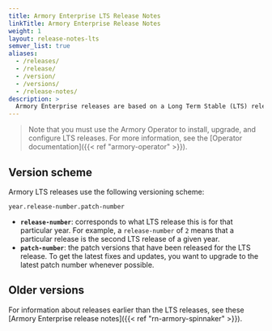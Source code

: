 ```yaml
---
title: Armory Enterprise LTS Release Notes
linkTitle: Armory Enterprise Release Notes
weight: 1
layout: release-notes-lts
semver_list: true
aliases:
  - /releases/
  - /release/
  - /version/
  - /versions/
  - /release-notes/
description: >
  Armory Enterprise releases are based on a Long Term Stable (LTS) release system where each stable release version may receive patches that include updates and fixes.
---
```


> Note that you must use the Armory Operator to install, upgrade, and configure LTS releases. For more information, see the [Operator documentation]({{< ref "armory-operator" >}}).


## Version scheme

Armory LTS releases use the following versioning scheme:

```
year.release-number.patch-number
```

- **`release-number`**: corresponds to what LTS release this is for that particular year. For example, a `release-number` of `2` means that a particular release is the second LTS release of a given year.
- **`patch-number`**: the patch versions that have been released for the LTS release. To get the latest fixes and updates, you want to upgrade to the latest patch number whenever possible.



## Older versions

For information about releases earlier than the LTS releases, see these [Armory Enterprise release notes]({{< ref "rn-armory-spinnaker" >}}).
